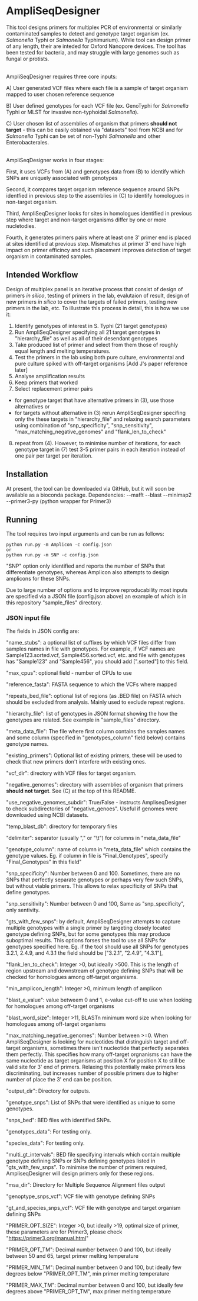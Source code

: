 # AmpliSeqDesigner

This tool designs primers for multiplex PCR of environmental or similarly contaminated samples to detect and genotype target organism (ex. *Salmonella* Typhi or *Salmonella* Typhimurium). While tool can design primer of any length, their are inteded for Oxford Nanopore devices. The tool has been tested for bacteria, and may struggle with large genomes such as fungal or protists.

<br/>
AmpliSeqDesigner requires three core inputs:

A) User generated VCF files where each file is a sample of target organism mapped to user chosen reference sequence

B) User defined genotypes for each VCF file (ex. GenoTyphi for *Salmonella* Typhi or MLST for invasive non-typhoidal *Salmonella*). 

C) User chosen list of assemblies of organism that primers **should not target** - this can be easily obtained via "datasets" tool from NCBI and for *Salmonella* Typhi can be set of non-Typhi *Salmonella* and other Enterobacterales.

<br/>
AmpliSeqDesigner works in four stages:

First, it uses VCFs from (A) and genotypes data from (B) to identify which SNPs are uniquely associated with genotypes

Second, it compares target organism reference sequence around SNPs identfied in previous step to the assemblies in (C) to identify homologues in non-target organism.

Third, AmpliSeqDesigner looks for sites in homologues identified in previous step where target and non-target organisms differ by one or more nucletodies. 

Fourth, it generates primers pairs where at least one 3' primer end is placed at sites identified at previous step. Mismatches at primer 3' end have high impact on primer efficincy and such placement improves detection of target organism in contaminated samples.

## Intended Workflow

Design of multiplex panel is an iterative process that consist of design of primers *in silico*, testing of primers in the lab, evalutaion of result, design of new primers *in silico* to cover the targets of failed primers, testing new primers in the lab, etc. To illustrate this process in detail, this is how we use it:
1. Identify genotypes of interest in S. Typhi (21 target genotypes)
2. Run AmpliSeqDesigner specifying all 21 target genotypes in "hierarchy_file" as well as all of their desendant genotypes
3. Take produced list of primer and select from them those of roughly equal length and melting temperatures.
4. Test the primers in the lab using both pure culture, environmental and pure culture spiked with off-target organisms [Add J's paper reference later]
5. Analyse amplification results
6. Keep primers that worked
7. Select replacement primer pairs
  - for genotype target that have alternative primers in (3), use those alternatives or
  - for targets without alternative in (3) rerun AmpliSeqDesigner specifing only the these targets in "hierarchy_file" and relaxing search parameters using combination of "snp_specificity", "snp_sensitivity", "max_matching_negative_genomes" and "flank_len_to_check"
8. repeat from (4). However, to minimise number of iterations, for each genotype target in (7) test 3-5 primer pairs in each iteration instead of one pair per target per iteration.

## Installation

At present, the tool can be downloaded via GitHub, but it will soon be available as a bioconda package. 
Dependencies:
--mafft
--blast
--minimap2
--primer3-py (python wrapper for Primer3)

## Running
The tool requires two input arguments and can be run as follows:
```
python run.py -m Amplicon -c config.json
or
python run.py -m SNP -c config.json
```
"SNP" option only identified and reports the number of SNPs that differentiate genotypes, whereas Amplicon also attempts to design amplicons for these SNPs.

Due to large number of options and to improve reproducability most inputs are specified via a JSON file (config.json above) an example of which is in this repository "sample_files" directory.

### JSON input file
The fields in JSON config are:

  
  "name_stubs": a optional list of suffixes by which VCF files differ from samples names in file with genotypes. For example, if VCF names are Sample123.sorted.vcf, Sample456.sorted.vcf, etc. and file with genotypes has "Sample123" and "Sample456", you should add [".sorted"] to this field.
  
  "max_cpus": optional field - number of CPUs to use
  
  "reference_fasta": FASTA sequence to which the VCFs where mapped<br/>
  
  "repeats_bed_file": optional list of regions (as .BED file) on FASTA which should be excluded from analysis. Mainly used to exclude repeat regions.
  
  "hierarchy_file": list of genotypes in JSON format showing the how the genotypes are related. See example in "sample_files" directory.
  
  "meta_data_file": The file where first column contains the samples names and some column (specified in "genotypes_column" field below) contains genotype names.
  
  "existing_primers": Optional list of existing primers, these will be used to check that new primers don't interfere with existing ones.
  
  
  "vcf_dir": directory with VCF files for target organism.
  
  "negative_genomes": directory with assemblies of organism that primers **should not target**. See (C) at the top of this README.
  
  "use_negative_genomes_subdir": True/False - instructs AmpliseqDesigner to check subdirectories of "negative_genoes". Useful if genomes were downloaded using NCBI datasets.
  
  "temp_blast_db": directory for temporary files
  
  
  "delimiter": separator (usually "," or "\t") for columns in "meta_data_file"
  
  "genotype_column": name of column in "meta_data_file" which contains the genotype values. Eg. if column in file is "Final_Genotypes", specify "Final_Genotypes" in this field"
  
  
  "snp_specificity": Number between 0 and 100. Sometimes, there are no SNPs that perfectly separate genotypes or perhaps very few such SNPs, but without viable primers. This allows to relax specificity of SNPs that define genotypes. 
  
  "snp_sensitivity": Number between 0 and 100, Same as "snp_specificity", only sentivity.
  
  "gts_with_few_snps": by default, AmpliSeqDesigner attempts to capture multiple genotypes with a single primer by targeting closely located genotype defining SNPs, but for some genotypes this may produce suboptimal results. This options forses the tool to use all SNPs 
  for genotypes specified here. Eg. if the tool should use all SNPs for genotypes 3.2.1, 2.4.9, and 4.3.1 the field should be  ["3.2.1", "2.4.9", "4.3.1"],
  
  "flank_len_to_check": Integer >0, but ideally >500. This is the length of region upstream and downstream of genotype defining SNPs that will be checked for homologues among off-target organisms. 
  
  "min_amplicon_length": Integer >0, minimum length of amplicon
  
  "blast_e_value": value betweem 0 and 1, e-value cut-off to use when looking for homologues among off-target organisms
  
  "blast_word_size": Integer >11, BLASTn minimum word size when looking for homologues among off-target organisms
  
  "max_matching_negative_genomes": Number between >=0. When AmpliSeqDesigner is looking for nucleotides that distinguish target and off-target organisms, sometimes there isn't nucleotide that perfectly separates them perfectly. This specifies how many off-target orgnanisms can have the same nucleotide as target organisms at position X for position X to still be valid site for 3' end of primers. Relaxing this potentially make primers less discriminating, but increases number of possible primers due to higher number of place the 3' end can be position.
  
  
  "output_dir": Directory for outputs.
  
  "genotype_snps": List of SNPs that were identified as unique to some genotypes.
  
  "snps_bed": BED files with identified SNPs.
  
  "genotypes_data": For testing only.
  
  "species_data": For testing only.
  
  "multi_gt_intervals": BED file specifying intervals which contain multiple genotype defining SNPs or SNPs defining genotypes listed in "gts_with_few_snps". To minimise the number of primers required, AmpliseqDesigner will design primers only for these regions.
  
  "msa_dir": Directory for Multiple Sequence Alignment files output
  
  "genoptype_snps_vcf": VCF file with genotype defining SNPs
  
  "gt_and_species_snps_vcf": VCF file with genotype and target organism defining SNPs
  
  "PRIMER_OPT_SIZE": Integer >0, but ideally >19, optimal size of primer, these parameters are for Primer3, please check "https://primer3.org/manual.html"
  
  "PRIMER_OPT_TM": Decimal number between 0 and 100, but ideally between 50 and 65, target primer melting temperature
  
  "PRIMER_MIN_TM": Decimal number between 0 and 100, but ideally few degrees below "PRIMER_OPT_TM", min primer melting temperature
  
  "PRIMER_MAX_TM": Decimal number between 0 and 100, but ideally few degrees above "PRIMER_OPT_TM", max primer melting temperature

